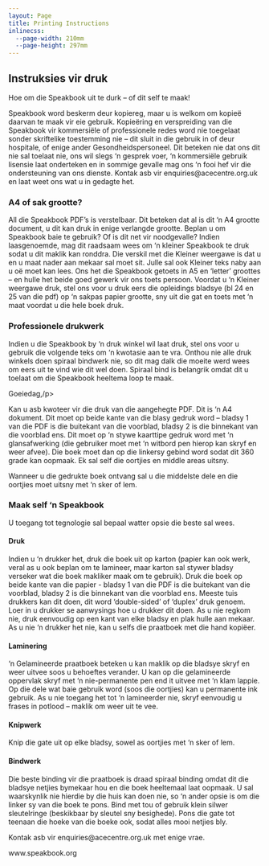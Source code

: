 ```yaml
---
layout: Page
title: Printing Instructions
inlinecss:
  --page-width: 210mm
  --page-height: 297mm
---
```

<div class="page">
  <div class="flex-v items-align-center">
    <SpeakBookTextFourColorBkg class="speakbook-title fsize-12 p-1 bold text-center" text="SPEAKBOOK"></SpeakBookTextFourColorBkg>
  </div>
  <h2>Instruksies vir druk</h2>
  <p>Hoe om die Speakbook  uit te durk – of dit self te maak!</p>
  <p>Speakbook  word beskerm deur kopiereg, maar u is welkom om kopieë daarvan te maak vir eie gebruik.  Kopieëring en verspreiding van die Speakbook  vir kommersiële of professionele redes word nie toegelaat sonder skriftelike toestemming nie – dit sluit in die gebruik in of deur hospitale, of enige ander Gesondheidspersoneel.  Dit beteken nie dat ons dit nie sal toelaat nie, ons wil slegs ‘n gesprek voer, ‘n kommersiële gebruik lisensie laat onderteken en in sommige gevalle mag ons ‘n fooi hef vir die ondersteuning van ons dienste.  Kontak asb vir enquiries@acecentre.org.uk en laat weet ons wat u in gedagte het.</p>
  <h3>A4 of sak grootte?</h3>
  <p>All die Speakbook  PDF’s is verstelbaar.  Dit beteken dat al is dit ‘n A4 grootte document, u dit kan druk in enige verlangde grootte.  Beplan u om Speakbook  baie te gebruik? Of is dit net vir noodgevalle?  Indien laasgenoemde, mag dit raadsaam wees om ‘n kleiner Speakbook  te druk sodat u dit maklik kan ronddra.  Die verskil met die Kleiner weergawe is dat u en u maat nader aan mekaar sal moet sit.  Julle sal ook Kleiner teks naby aan u oë moet kan lees.  Ons het die Speakbook  getoets in A5 en ‘letter’ groottes – en hulle het beide goed gewerk vir ons toets persoon.  Voordat u ‘n Kleiner weergawe druk, stel ons voor u druk eers die opleidings bladsye (bl 24 en 25 van die pdf) op ‘n sakpas papier grootte, sny uit die gat en toets met ‘n maat voordat u die hele boek druk.</p>
  <h3>Professionele drukwerk</h3>
  <p>Indien u die Speakbook  by ‘n druk winkel wil laat druk, stel ons voor u gebruik die volgende teks om ‘n kwotasie aan te vra.  Onthou nie alle druk winkels doen spiraal bindwerk nie, so dit mag dalk die moeite werd wees om eers uit te vind wie dit wel doen. Spiraal bind is belangrik omdat dit u toelaat om die Speakbook  heeltema loop te maak.</p>
  <div class="my-3"></div>
  <p>Goeiedag,/p>
  <p>Kan u asb kwoteer vir die druk van die aangehegte PDF.  Dit is ‘n A4 dokument.  Dit moet op beide kante van die blasy gedruk word – bladsy 1 van die PDF is die buitekant van die voorblad, bladsy 2 is die binnekant van die voorblad ens.  Dit moet op ‘n stywe kaarttipe gedruk word met ‘n glansafwerking (die gebruiker moet met ‘n witbord pen hierop kan skryf en weer afvee).  Die boek moet dan op die linkersy gebind word sodat dit 360 grade kan oopmaak.  Ek sal self die oortjies en middle areas uitsny.</p>
  <p>Wanneer u die gedrukte boek ontvang sal u die middelste dele en die oortjies moet uitsny met ‘n sker of lem.</p>
</div>
<div class="page">
  <h3>Maak self ‘n Speakbook </h3>
  <p>U toegang tot tegnologie sal bepaal watter opsie die beste sal wees.</p>
  <h4>Druk</h4>
  <p>Indien u ‘n drukker het, druk die boek uit op karton (papier kan ook werk, veral as u ook beplan om te lamineer, maar karton sal stywer bladsy verseker wat die boek makliker maak om te gebruik).  Druk die boek op beide kante van die papier - bladsy 1 van die PDF is die buitekant van die voorblad, bladsy 2 is die binnekant van die voorblad ens. Meeste tuis drukkers kan dit doen, dit word ‘double-sided’ of ‘duplex’ druk genoem.  Loer in u drukker se aanwysings hoe u drukker dit doen.  As u nie regkom nie, druk eenvoudig op een kant van elke bladsy en plak hulle aan mekaar.  As u nie ‘n drukker het nie, kan u selfs die praatboek met die hand kopiëer.</p>
  <h4>Laminering</h4>
  <p>‘n Gelamineerde praatboek beteken u kan maklik op die bladsye skryf en weer uitvee soos u behoeftes verander.  U kan op die gelamineerde oppervlak skryf met ‘n nie-permanente pen end it uitvee met ‘n klam lappie.  Op die dele wat baie gebruik word (soos die oortjies) kan u permanente ink gebruik.  As u nie toegang het tot ‘n lamineerder nie, skryf eenvoudig u frases in potlood – maklik om weer uit te vee.</p>
  <h4>Knipwerk</h4>
  <p>Knip die gate uit op elke bladsy, sowel as oortjies met ‘n sker of lem.</p>
  <h4>Bindwerk</h4>
  <p>Die beste binding vir die praatboek is draad spiraal binding omdat dit die bladsye netjies bymekaar hou en die boek heeltemaal laat oopmaak.  U sal waarskynlik nie hierdie by die huis kan doen nie, so ‘n ander opsie is om die linker sy van die boek te pons.  Bind met tou of gebruik klein silwer sleutelringe (beskikbaar by sleutel sny besighede).  Pons die gate tot teenaan die hoeke van die boeke ook, sodat alles mooi netjies bly.</p>
</div>
<div class="page">
  <p class="fsize-8 bold">Kontak asb vir enquiries@acecentre.org.uk met enige vrae.</p>
  <p class="fsize-9 bold text-center">www.speakbook.org</p>
</div>
